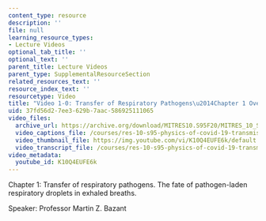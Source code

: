 ```yaml
---
content_type: resource
description: ''
file: null
learning_resource_types:
- Lecture Videos
optional_tab_title: ''
optional_text: ''
parent_title: Lecture Videos
parent_type: SupplementalResourceSection
related_resources_text: ''
resource_index_text: ''
resourcetype: Video
title: "Video 1-0: Transfer of Respiratory Pathogens\u2014Chapter 1 Overview"
uid: 37fd56d2-7ee3-629b-7aac-586925111065
video_files:
  archive_url: https://archive.org/download/MITRES10.S95F20/MITRES_10_S95F20_0100_300k.mp4
  video_captions_file: /courses/res-10-s95-physics-of-covid-19-transmission-fall-2020/0e70ed8765215b28967f142e2b8aa794_K10Q4EUFE6k.vtt
  video_thumbnail_file: https://img.youtube.com/vi/K10Q4EUFE6k/default.jpg
  video_transcript_file: /courses/res-10-s95-physics-of-covid-19-transmission-fall-2020/ae866608c114fb35f6f1d4e39ed0098d_K10Q4EUFE6k.pdf
video_metadata:
  youtube_id: K10Q4EUFE6k
---
```


Chapter 1: Transfer of respiratory pathogens. The fate of pathogen-laden respiratory droplets in exhaled breaths.

Speaker: Professor Martin Z. Bazant